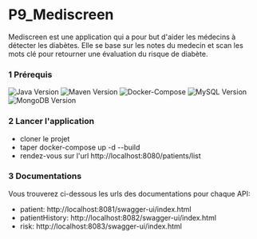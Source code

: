 # P9_Mediscreen
Mediscreen est une application qui a pour but d'aider les médecins à détecter les diabètes. Elle se base sur les notes du medecin
et scan les mots clé pour retourner une évaluation du risque de diabète.

### 1 Prérequis
![Java Version](https://img.shields.io/badge/Java-11-red)
![Maven Version](https://img.shields.io/badge/Maven-3.8.x-blue)
![Docker-Compose](https://img.shields.io/badge/Docker_compose-3.x-cyan)
![MySQL Version](https://img.shields.io/badge/MySQL-8-green)
![MongoDB Version](https://img.shields.io/badge/MongoDB-5-green)

### 2 Lancer l'application
- cloner le projet
- taper docker-compose up -d --build
- rendez-vous sur l'url http://localhost:8080/patients/list

### 3 Documentations
Vous trouverez ci-dessous les urls des documentations pour chaque API:
- patient: http://localhost:8081/swagger-ui/index.html
- patientHistory: http://localhost:8082/swagger-ui/index.html
- risk: http://localhost:8083/swagger-ui/index.html